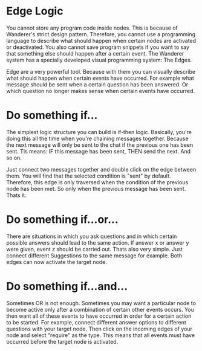 # Edge Logic

You cannot store any program code inside nodes. This is because of Wanderer's strict design pattern. Therefore, you cannot use a programming language to describe what should happen when certain nodes are activated or deactivated. You also cannot save program snippets if you want to say that something else should happen after a certain event. The Wanderer system has a specially developed visual programming system: The Edges.

Edge are a very powerful tool. Because with them you can visually describe what should happen when certain events have occurred. For example what message should be sent when a certain question has been answered. Or which question no longer makes sense when certain events have occurred.

# Do something if...
The simplest logic structure you can build is if-then logic. Basically, you're doing this all the time when you're chaining messages together.
Because the next message will only be sent to the chat if the previous one has been sent. Tis means: IF this message has been sent, THEN send the next. And so on.

Just connect two messages together and double click on the edge between them. You will find that the selected condition is "sent" by default. Therefore, this edge is only traversed when the condition of the previous node has been met. So only when the previous message has been sent. Thats it.

# Do something if...or...
There are situations in which you ask questions and in which certain possible answers should lead to the same action. If answer x or answer y were given, event z should be carried out.
Thats also very simple. Just connect different Suggestions to the same message for example. Both edges can now activate the target node.

# Do something if...and...
Sometimes OR is not enough. Sometimes you may want a particular node to become active only after a combination of certain other events occurs. You then want all of these events to have occurred in order for a certain action to be started. For example, connect different answer options to different questions with your target node. Then click on the incoming edges of your node and select "require" as the type. This means that all events must have occurred before the target node is activated.
